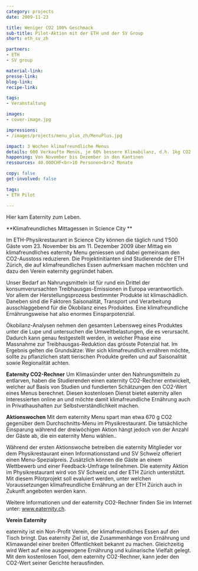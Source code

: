 ```yaml
---
category: projects
date: 2009-11-23

title: Weniger CO2 100% Geschmack
sub-title: Pilot-Aktion mit der ETH und der SV Group
short: eth_sv_zh

partners:
- ETH
- SV group

material-link:
presse-link:
blog-link:
recipe-link:

tags:
- Veranstaltung

images:
- cover-image.jpg

impressions:
- /images/projects/menu_plus_zh/MenuPlus.jpg

impact: 3 Wochen klimafreundliche Menus
details: 600 Verkaufte Menüs, je 60% bessere Klimabilanz, d.h. 1kg CO2 pro Menü eingepart.
happening: Von November bis Dezember in den Kantinen
ressources: 40.000CHF<br>10 Personen<br>2 Monate

copy: false
get-involved: false

tags:
- ETH Pilot

---
```


Hier kam Eaternity zum Leben. 

**Klimafreundliches Mittagessen in Science City ** 

Im ETH-Physikrestaurant in Science City können die täglich rund 1‘500 Gäste vom 23. November bis am 11. Dezember 2009 über Mittag ein klimafreundliches eaternity Menu geniessen und dabei gemeinsam den CO2-Ausstoss reduzieren. Die Projektinitianten sind Studierende der ETH Zürich, die auf klimafreundliches Essen aufmerksam machen möchten und dazu den Verein eaternity gegründet haben.  

Unser Bedarf an Nahrungsmitteln ist für rund ein Drittel der konsumverursachten Treibhausgas-Emissionen in Europa verantwortlich. Vor allem der Herstellungsprozess bestimmter Produkte ist klimaschädlich. Daneben sind die Faktoren Saisonalität, Transport und Verarbeitung ausschlaggebend für die Ökobilanz eines Produktes. Eine klimafreundliche Ernährungsweise hat also enormes Einsparpotenzial.  

Ökobilanz-Analysen nehmen den gesamten Lebensweg eines Produktes unter die Lupe und untersuchen die Umweltbelastungen, die es verursacht. Dadurch kann genau festgestellt werden, in welcher Phase eine Massnahme zur Treibhausgas-Reduktion das grösste Potenzial hat. Im Ergebnis gelten die Grundsätze: Wer sich klimafreundlich ernähren möchte, sollte zu pflanzlichen statt tierischen Produkte greifen und auf Saisonalität sowie Regionalität achten.

**Eaternity CO2-Rechner**
Um Klimasünder unter den Nahrungsmitteln zu entlarven, haben die Studierenden einen eaternity CO2-Rechner entwickelt, welcher auf Basis von Studien und fundierten Schätzungen den CO2-Wert eines Menus berechnet. Diesen kostenlosen Dienst bietet eaternity allen Interessierten online an und möchte damit klimafreundliche Ernährung auch in Privathaushalten zur Selbstverständlichkeit machen.

**Aktionswochen**
Mit dem eaternity Menu spart man etwa 670 g CO2 gegenüber dem Durchschnitts-Menu im Physikrestaurant. Die tatsächliche Einsparung während der dreiwöchigen Aktion hängt jedoch von der Anzahl der Gäste ab, die ein eaternity Menu wählen..

Während der ersten Aktionswoche betreiben die eaternity Mitglieder vor dem Physikrestaurant einen Informationsstand und SV Schweiz offeriert einen Menu-Spezialpreis. Zusätzlich können die Gäste an einem Wettbewerb und einer Feedback-Umfrage teilnehmen. Die eaternity Aktion im Physikrestaurant wird von SV Schweiz und der ETH Zürich unterstützt. Mit diesem Pilotprojekt soll evaluiert werden, unter welchen Voraussetzungen  klimafreundliche Ernährung an der ETH Zürich auch in Zukunft angeboten werden kann.

Weitere Informationen und der eaternity CO2-Rechner finden Sie im Internet unter: www.eaternity.ch. 

**Verein Eaternity**

eaternity ist ein Non-Profit Verein, der klimafreundliches Essen auf den Tisch bringt. Das eaternity Ziel ist, die Zusammenhänge von Ernährung und Klimawandel einer breiten Öffentlichkeit bekannt zu machen. Gleichzeitig wird Wert auf eine ausgewogene Ernährung und kulinarische Vielfalt gelegt. Mit dem kostenlosen Tool, dem eaternity CO2-Rechner, kann jeder den CO2-Wert seiner Gerichte herausfinden. 

